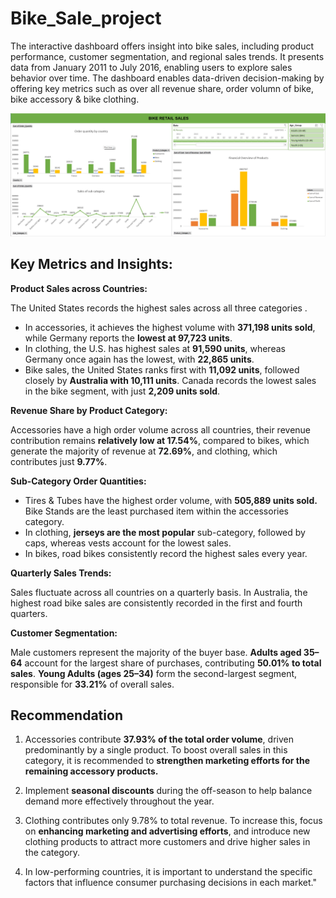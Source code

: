 # Bike_Sale_project

The interactive dashboard offers insight into bike sales, including product performance, customer segmentation, and regional sales trends. It presents data from January 2011 to July 2016, enabling users to explore sales behavior over time. The dashboard enables data-driven decision-making by offering key metrics such as over all revenue share, order volumn of bike, bike accessory & bike clothing.

![Bike Retail Data](/Bike_sales/images/bike_retail_dashboard_image.png)

## Key Metrics and Insights:

**Product Sales across Countries:**

The United States records the highest sales across all three categories .

- In accessories, it achieves the highest volume with **371,198 units sold**, while Germany reports the **lowest at 97,723 units**.
- In clothing, the U.S. has highest sales at **91,590 units**, whereas Germany once again has the lowest, with **22,865 units**.
- Bike sales, the United States ranks first with **11,092 units**, followed closely by **Australia with 10,111 units**. Canada records the lowest sales in the bike segment, with just **2,209 units sold**.

**Revenue Share by Product Category:**

Accessories have a high order volume across all countries, their revenue contribution remains **relatively low at 17.54%**, compared to bikes, which generate the majority of revenue at **72.69%**, and clothing, which contributes just **9.77%**.

**Sub-Category Order Quantities:**

- Tires & Tubes have the highest order volume, with **505,889 units sold.** Bike Stands are the least purchased item within the accessories category.
- In clothing, **jerseys are the most popular** sub-category, followed by caps, whereas vests account for the lowest sales.
- In bikes, road bikes consistently record the highest sales every year.

**Quarterly Sales Trends:**

Sales fluctuate across all countries on a quarterly basis. In Australia, the highest road bike sales are consistently recorded in the first and fourth quarters.

**Customer Segmentation:**

Male customers represent the majority of the buyer base. **Adults aged 35–64** account for the largest share of purchases, contributing **50.01% to total sales**. **Young Adults (ages 25–34)** form the second-largest segment, responsible for **33.21%** of overall sales.

## Recommendation

1. Accessories contribute **37.93% of the total order volume**, driven predominantly by a single product. To boost overall sales in this category, it is recommended to **strengthen marketing efforts for the remaining accessory products.**

2. Implement **seasonal discounts** during the off-season to help balance demand more effectively throughout the year.

3. Clothing contributes only 9.78% to total revenue. To increase this, focus on **enhancing marketing and advertising efforts**, and introduce new clothing products to attract more customers and drive higher sales in the category.

4. In low-performing countries, it is important to understand the specific factors that influence consumer purchasing decisions in each market."
